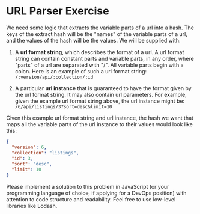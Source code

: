 # URL Parser Exercise

We need some logic that extracts the variable parts of a url into a hash. The keys of the extract hash will be the "names" of the variable parts of a url, and the values of the hash will be the values. We will be supplied with:

1. A <b>url format string</b>, which describes the format of a url. A url format string can contain constant parts and variable parts, in any order, where "parts" of a url are separated with "/". All variable parts begin with a colon. Here is an example of such a url format string: `/:version/api/:collection/:id`

2. A particular <b>url instance</b> that is guaranteed to have the format given by the url format string. It may also contain url parameters. For example, given the example url format string above, the url instance might be: `/6/api/listings/3?sort=desc&limit=10`

Given this example url format string and url instance, the hash we want that maps all the variable parts of the url instance to their values would look like this:

```json
{
  "version": 6,
  "collection": "listings",
  "id": 3,
  "sort": "desc",
  "limit": 10
}
```

Please implement a solution to this problem in JavaScript (or your programming language of choice, if applying for a DevOps position) with attention to code structure and readability. Feel free to use low-level libraries like Lodash.
